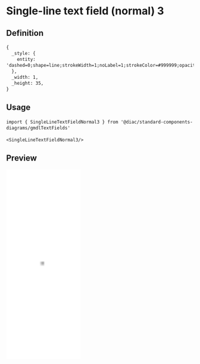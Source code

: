 # Single-line text field (normal) 3

## Definition

```
{
  _style: { 
    entity: 'dashed=0;shape=line;strokeWidth=1;noLabel=1;strokeColor=#999999;opacity=80;',
  },
  _width: 1,
  _height: 35,
}
```

## Usage

```
import { SingleLineTextFieldNormal3 } from '@diac/standard-components-diagrams/gmdlTextFields'

<SingleLineTextFieldNormal3/>
```

## Preview

<img src="./single-line-text-field-normal-3.png" width="200"/>
